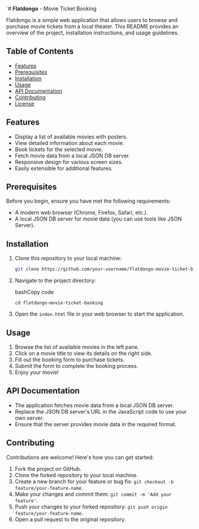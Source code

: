 `# **Flatdongo** - Movie Ticket Booking

Flatdongo is a simple web application that allows users to browse and purchase movie tickets from a local theater. This README provides an overview of the project, installation instructions, and usage guidelines.

## Table of Contents

- [Features](#features)
- [Prerequisites](#prerequisites)
- [Installation](#installation)
- [Usage](#usage)
- [API Documentation](#api-documentation)
- [Contributing](#contributing)
- [License](#license)

## Features

- Display a list of available movies with posters.
- View detailed information about each movie.
- Book tickets for the selected movie.
- Fetch movie data from a local JSON DB server.
- Responsive design for various screen sizes.
- Easily extensible for additional features.

## Prerequisites

Before you begin, ensure you have met the following requirements:

- A modern web browser (Chrome, Firefox, Safari, etc.).
- A local JSON DB server for movie data (you can use tools like JSON Server).

## Installation

1. Clone this repository to your local machine:

   ```bash
   git clone https://github.com/your-username/flatdongo-movie-ticket-booking.git` 

2.  Navigate to the project directory:
    
    bashCopy code
    
    `cd flatdongo-movie-ticket-booking` 
    
3.  Open the `index.html` file in your web browser to start the application.
    

## Usage

1.  Browse the list of available movies in the left pane.
2.  Click on a movie title to view its details on the right side.
3.  Fill out the booking form to purchase tickets.
4.  Submit the form to complete the booking process.
5.  Enjoy your movie!

## API Documentation

-   The application fetches movie data from a local JSON DB server.
-   Replace the JSON DB server's URL in the JavaScript code to use your own server.
-   Ensure that the server provides movie data in the required format.

## Contributing

Contributions are welcome! Here's how you can get started:

1.  Fork the project on GitHub.
2.  Clone the forked repository to your local machine.
3.  Create a new branch for your feature or bug fix: `git checkout -b feature/your-feature-name`.
4.  Make your changes and commit them: `git commit -m 'Add your feature'`.
5.  Push your changes to your forked repository: `git push origin feature/your-feature-name`.
6.  Open a pull request to the original repository.

